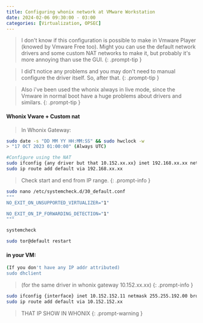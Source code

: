 ```yaml
---
title: Configuring whonix network at VMware Workstation
date: 2024-02-06 09:30:00 - 03:00
categories: [Virtualization, OPSEC]
---
```

>I don't know if this configuration is possible to make in Vmware Player (knowed by Vmware Free too). Might you can use the default network drivers and some custom NAT networks to make it, but probably it's more annoying than use the GUI.
{: .prompt-tip } 

>I did't notice any problems and you may don't need to manual configure the driver itself. So, after that.
{: .prompt-tip } 

> Also i've been used the whonix always in live mode, since the Vmware in normal boot have a huge problems about drivers and similars.
{: .prompt-tip } 

#### Whonix Vware + Custom nat

> In Whonix Gateway:
```bash
sudo date -s "DD MM YY HH:MM:SS" && sudo hwclock -w
> "17 OCT 2023 01:00:00" (Always UTC)
```
```bash
#Configure using the NAT
sudo ifconfig {any driver but that 10.152.xx.xx} inet 192.168.xx.xx netmask 255.255.255.0 broadcast 192.168.xx.255
sudo ip route add default via 192.168.xx.xx
```

> Check start and end from IP range.
{: .prompt-info }

```bash
sudo nano /etc/systemcheck.d/30_default.conf
"""
NO_EXIT_ON_UNSUPPORTED_VIRTUALIZER="1"

NO_EXIT_ON_IP_FORWARDING_DETECTION="1"
"""
```
```bash
systemcheck

sudo tor@default restart
```
#### in your VM:
```bash
(If you don't have any IP addr attributed)
sudo dhclient
````

> (for the same driver in whonix gateway 10.152.xx.xx)
{: .prompt-info }

```bash
sudo ifconfig {interface} inet 10.152.152.11 netmask 255.255.192.00 broadcast 10.152.191.255
sudo ip route add default via 10.152.152.xx
```

>THAT IP SHOW IN WHONIX
{: .prompt-warning }
